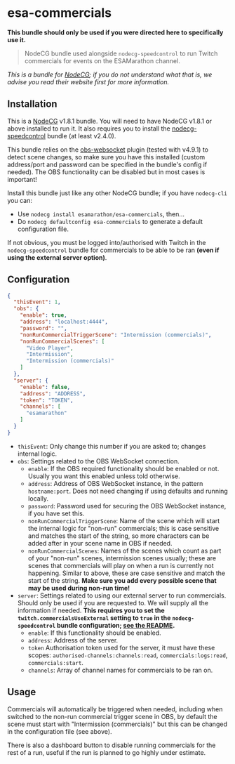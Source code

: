 # esa-commercials

**This bundle should only be used if you were directed here to specifically use it.**

> NodeCG bundle used alongside `nodecg-speedcontrol` to run Twitch commercials for events on the ESAMarathon channel.

*This is a bundle for [NodeCG](https://nodecg.dev); if you do not understand what that is, we advise you read their website first for more information.*


## Installation

This is a [NodeCG](https://nodecg.dev) v1.8.1 bundle. You will need to have NodeCG v1.8.1 or above installed to run it. It also requires you to install the [nodecg-speedcontrol](https://github.com/speedcontrol/nodecg-speedcontrol) bundle (at least v2.4.0).

This bundle relies on the [obs-websocket](https://github.com/Palakis/obs-websocket) plugin (tested with v4.9.1) to detect scene changes, so make sure you have this installed (custom address/port and password can be specified in the bundle's config if needed). The OBS functionality can be disabled but in most cases is important!

Install this bundle just like any other NodeCG bundle; if you have `nodecg-cli` you can:
- Use `nodecg install esamarathon/esa-commercials`, then...
- Do `nodecg defaultconfig esa-commercials` to generate a default configuration file.

If not obvious, you must be logged into/authorised with Twitch in the `nodecg-speedcontrol` bundle for commercials to be able to be ran **(even if using the external server option)**.

## Configuration

```json
{
  "thisEvent": 1,
  "obs": {
    "enable": true,
    "address": "localhost:4444",
    "password": "",
    "nonRunCommercialTriggerScene": "Intermission (commercials)",
    "nonRunCommercialScenes": [
      "Video Player",
      "Intermission",
      "Intermission (commercials)"
    ]
  },
  "server": {
    "enable": false,
    "address": "ADDRESS",
    "token": "TOKEN",
    "channels": [
      "esamarathon"
    ]
  }
}
```

- `thisEvent`: Only change this number if you are asked to; changes internal logic.
- `obs`: Settings related to the OBS WebSocket connection.
  - `enable`: If the OBS required functionality should be enabled or not. Usually you want this enabled unless told otherwise.
  - `address`: Address of OBS WebSocket instance, in the pattern `hostname:port`. Does not need changing if using defaults and running locally.
  - `password`: Password used for securing the OBS WebSocket instance, if you have set this.
  - `nonRunCommercialTriggerScene`: Name of the scene which will start the internal logic for "non-run" commercials; this is case sensitive and matches the start of the string, so more characters can be added after in your scene name in OBS if needed.
  - `nonRunCommercialScenes`: Names of the scenes which count as part of your "non-run" scenes, intermission scenes usually; these are scenes that commercials will play on when a run is currently not happening. Similar to above, these are case sensitive and match the start of the string. **Make sure you add every possible scene that may be used during non-run time!**
- `server`: Settings related to using our external server to run commercials. Should only be used if you are requested to. We will supply all the information if needed. **This requires you to set the `twitch.commercialsUseExternal` setting to `true` in the `nodecg-speedcontrol` bundle configuration; [see the README](https://github.com/speedcontrol/nodecg-speedcontrol/blob/master/READMES/Configuration.md#twitch).**
  - `enable`: If this functionality should be enabled.
  - `address`: Address of the server.
  - `token` Authorisation token used for the server, it must have these scopes: `authorised-channels:channels:read`, `commercials:logs:read`, `commercials:start`.
  - `channels`: Array of channel names for commercials to be ran on.


## Usage

Commercials will automatically be triggered when needed, including when switched to the non-run commercial trigger scene in OBS, by default the scene must start with "Intermission (commercials)" but this can be changed in the configuration file (see above).

There is also a dashboard button to disable running commercials for the rest of a run, useful if the run is planned to go highly under estimate.
